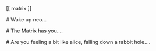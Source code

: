 [[ matrix ]]

<div class="typed">
<div class="type-container">
  <p class="typed-out lrg"># Wake up neo...</p>
  </div>
</div>

<div class="typed">
<div class="type-container">
  <p class="typed-out md"># The Matrix has you....</p>
  </div>
</div>

<div class="typed">
<div class="type-container">
  <p class="typed-out sm"># Are you feeling a bit like alice, falling down a rabbit hole....</p>
  </div>
</div>

<a href=""></a>